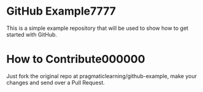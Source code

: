 GitHub Example7777
==============

This is a simple example repository that will be used to show how to get started with GitHub.

How to Contribute000000
=================

Just fork the original repo at pragmaticlearning/github-example, make your changes and send over a Pull Request.
